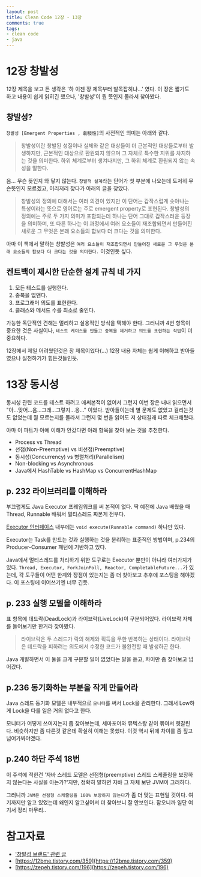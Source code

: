 ```yaml
---
layout: post
title: Clean Code 12장 - 13장
comments: true
tags:
- clean code
- java
---
```


# 12장 창발성
12장 제목을 보고 든 생각은 '하 이젠 장 제목부터 발목잡히냐...' 였다. 이 장은 짧기도 하고 내용이 쉽게 읽히긴 했으나, '창발성'이 뭔 뜻인지 몰라서 찾아봤다.     

## 창발성?
`창발성 [Emergent Properties , 創發性]`의 사전적인 의미는 아래와 같다.     
> 창발성이란 창발된 성질이나 실체와 같은 대상들이 더 근본적인 대상들로부터 발생하지만, 근본적인 대상으로 환원되지 않으며 그 자체로 특수한 지위를 차지하는 것을 의미한다. 하위 체계로부터 생겨나지만, 그 하위 체계로 환원되지 않는 속성을 말한다.

음... 무슨 뜻인지 와 닿지 않는다. `창발적 설계`라는 단어가 첫 부분에 나오는데 도저히 무슨뜻인지 모르겠고, 이리저리 찾다가 아래의 글을 찾았다.     
> 창발성의 정의에 대해서는 여러 의견이 있지만 이 단어는 갑작스럽게 솟아나는 특성이라는 뜻으로 영어로는 주로 emergent property로 표현된다. 창발성의 정의에는 주로 두 가지 의미가 포함되는데 하나는 단어 그대로 갑작스러운 등장을 의미하며, 또 다른 하나는 이 과정에서 여러 요소들이 재조합되면서 만들어진 새로운 그 무엇은 본래 요소들의 합보다 더 크다는 것을 의미한다.

아마 이 책에서 말하는 창발성은 `여러 요소들이 재조합되면서 만들어진 새로운 그 무엇은 본래 요소들의 합보다 더 크다는 것을 의미한다.` 이것인듯 싶다.     

## 켄트백이 제시한 단순한 설계 규칙 네 가지
1. 모든 테스트를 실행한다.
2. 중복을 없앤다.
3. 프로그래머 의도를 표현한다.
4. 클래스와 메서드 수를 최소로 줄인다.

가능한 독단적인 견해는 멀리하고 실용적인 방식을 택해야 한다. 그러니까 4번 항목이 중요한 것은 사실이나, `테스트 케이스를 만들고 중복을 제거하고 의도를 표현하는 작업`이 더 중요하다.     

12장에서 제일 어려웠던것은 장 제목이었다(...) 12장 내용 자체는 쉽게 이해하고 받아들였으나 실천하기가 힘든것들인듯.     


# 13장 동시성
동시성 관련 코드를 테스트 하려고 애써본적이 없어서 그런지 이번 장은 내내 읽으면서 "아...맞어...음...그래...그렇지...응..." 이었다. 받아들이는데 별 문제도 없었고 걸리는것도 없었는데 뭘 모르는지를 몰라서 그런지 몇 번을 읽어도 저 상태길래 따로 체크해뒀다.     

아마 이 파트가 아예 이해가 안갔다면 아래 항목을 찾아 보는 것을 추천한다.
- Process vs Thread
- 선점(Non-Preemptive) vs 비선점(Preemptive)
- 동시성(Concurrency) vs 병렬처리(Parallelism)
- Non-blocking vs Asynchronous
- Java에서 HashTable vs HashMap vs ConcurrentHashMap

## p. 232 라이브러리를 이해하라
부끄럽게도 Java Executor 프레임워크를 써 본적이 없다. 딱 예전에 Java 배웠을 때 Thread, Runnable 배워서 멀티스레드 짜본게 전부다.     

[Executor 인터페이스](https://docs.oracle.com/javase/8/docs/api/java/util/concurrent/Executor.html) 내부에는 `void execute(Runnable command)` 하나만 있다.     

Executor는 Task를 만드는 것과 실행하는 것을 분리하는 표준적인 방법이며, p.234의 Producer-Consumer 패턴에 기반하고 있다.     

Java에서 멀티스레드를 처리하기 위한 도구로는 Executor 뿐만이 아니라 여러가지가 있다. `Thread, Executor, ForkJoinPoll, Reactor, CompletableFuture...`가 있는데, 각 도구들이 어떤 한계와 장점이 있는지는 좀 더 찾아보고 추후에 포스팅을 해야겠다. 이 포스팅에 이어쓰기엔 너무 긴듯.     

## p. 233 실행 모델을 이해하라
표 항목에 데드락(DeadLock)과 라이브락(LiveLock)이 구분되어있다. 라이브락 자체를 들어보기만 한거라 찾아봤다.     

> 라이브락은 두 스레드가 락의 해제와 획득을 무한 반복하는 상태이다. 라이브락은 데드락을 피하려는 의도에서 수정한 코드가 불완전할 때 발생하곤 한다.

Java 개발하면서 이 둘을 크게 구분할 일이 없었다는 말을 듣고, 차이만 좀 찾아보고 넘어갔다.     

## p.236 동기화하는 부분을 작게 만들어라
Java 스레드 동기화 모델은 내부적으로 `모니터`를 써서 Lock을 관리한다. 그래서 Low하게 Lock을 다룰 일은 거의 없다고 한다.     

모니터가 어떻게 쓰여지는지 좀 찾아보는데, 세마포어와 뮤텍스랑 같이 묶여서 헷갈린다. 비슷하지만 좀 다른것 같은데 확실히 이해는 못했다. 이것 역시 뒤에 차이를 좀 짚고 넘어가봐야겠다.     

## p.240 하단 주석 18번
이 주석에 적힌건 '자바 스레드 모델은 선점형(preemptive) 스레드 스케줄링을 보장하지 않는다는 사실을 아는가?'지만, 정확히 말하면 자바 그 자체 보단 JVM이 그러하다.     

그러니까 `JVM은 선점형 스케줄링을 100% 보장하지 않는다`가 좀 더 맞는 표현일 것이다. 여기까지만 알고 있었는데 왜인지 알고싶어서 더 찾아보니 잘 안보인다. 잠오니까 일단 여기서 정리 마무리..     


# 참고자료
* ['창발성 브랜드' 관련 글](http://www.unitasbrand.com/brand/article_view.asp?iOrder=1&sFindVol=&sFindVolTitle=&sFindTag=%EC%B0%BD%EB%B0%9C%EC%84%B1^%EB%B8%8C%EB%9E%9C%EB%93%9C&sFindField=&sFindValue=&sFindInd=&PageCode=1-0-0&page=1&iIdx=988)
* [https://12bme.tistory.com/359](https://12bme.tistory.com/359)
* [https://zepeh.tistory.com/196](https://zepeh.tistory.com/196)
